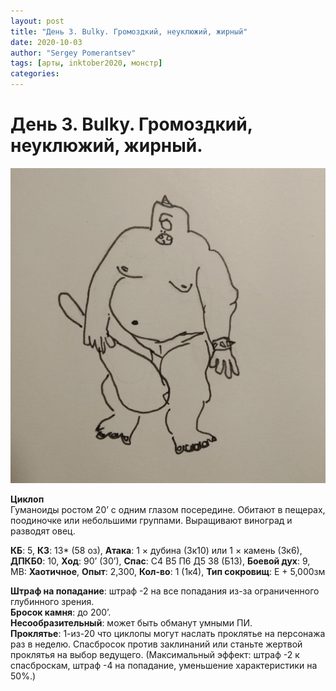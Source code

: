 ```yaml
---
layout: post
title: "День 3. Bulky. Громоздкий, неуклюжий, жирный"
date: 2020-10-03
author: "Sergey Pomerantsev"
tags: [арты, inktober2020, монстр]
categories:
---
```


# День 3. Bulky. Громоздкий, неуклюжий, жирный.

![](assets/images/_inktober20-3.jpg)

**Циклоп**  
Гуманоиды ростом 20’ с одним глазом посередине. Обитают в пещерах, поодиночке или небольшими группами. Выращивают виноград и разводят овец.

**КБ**: 5, **КЗ**: 13* (58 оз), **Атака**: 1 × дубина (3к10) или 1 × камень (3к6), **ДПКБ0**: 10, **Ход**: 90’ (30’), **Спас**: С4 В5 П6 Д5 З8 (Б13), **Боевой дух**: 9, МВ: **Хаотичное**, **Опыт**: 2,300, **Кол-во**: 1 (1к4), **Тип сокровищ**: E + 5,000зм

**Штраф на попадание**: штраф -2 на все попадания из-за ограниченного глубинного зрения.  
**Бросок камня**: до 200’.  
**Несообразительный**: может быть обманут умными ПИ.  
**Проклятье**: 1-из-20 что циклопы могут наслать проклятье на персонажа раз в неделю. Спасбросок против заклинаний или станьте жертвой проклятья на выбор ведущего. (Максимальный эффект: штраф -2 к спасброскам, штраф -4 на попадание, уменьшение характеристики на 50%.)
